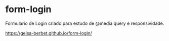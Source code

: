# form-login

Formulario de Login criado para estudo de @media query e responsividade.

https://geisa-berbet.github.io/form-login/
